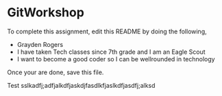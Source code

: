 # GitWorkshop

To complete this assignment, edit this README by doing the following, 

- Grayden Rogers
- I have taken Tech classes since 7th grade and I am an Eagle Scout
- I want to become a good coder so I can be wellrounded in technology

Once your are done, save this file.

Test
sslkadfj;adfjalkdfjaskdjfasdlkfjaslkdfjasdfj;alksd
